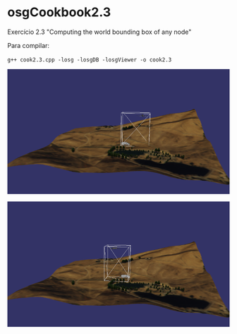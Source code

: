 # osgCookbook2.3
Exercício 2.3 "Computing the world bounding box of any node"

Para compilar:

`g++ cook2.3.cpp -losg -losgDB -losgViewer -o cook2.3`

![](screen1.png)

![](screen2.png)
